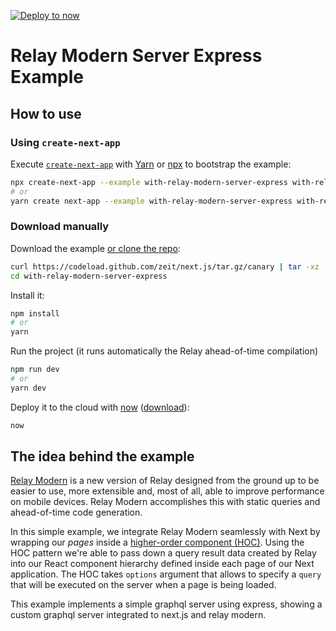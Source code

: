 [![Deploy to now](https://deploy.now.sh/static/button.svg)](https://deploy.now.sh/?repo=https://github.com/zeit/next.js/tree/master/examples/with-relay-modern)

# Relay Modern Server Express Example

## How to use

### Using `create-next-app`

Execute [`create-next-app`](https://github.com/segmentio/create-next-app) with [Yarn](https://yarnpkg.com/lang/en/docs/cli/create/) or [npx](https://github.com/zkat/npx#readme) to bootstrap the example:

```bash
npx create-next-app --example with-relay-modern-server-express with-relay-modern-server-express-app
# or
yarn create next-app --example with-relay-modern-server-express with-relay-modern-server-express-app
```

### Download manually

Download the example [or clone the repo](https://github.com/zeit/next.js):

```bash
curl https://codeload.github.com/zeit/next.js/tar.gz/canary | tar -xz --strip=2 next.js-canary/examples/with-relay-modern-server-express
cd with-relay-modern-server-express
```

Install it:

```bash
npm install
# or
yarn
```

Run the project (it runs automatically the Relay ahead-of-time compilation)

```bash
npm run dev
# or
yarn dev
```

Deploy it to the cloud with [now](https://zeit.co/now) ([download](https://zeit.co/download)):

```bash
now
```

## The idea behind the example

[Relay Modern](https://facebook.github.io/relay/docs/relay-modern.html) is a new version of Relay designed from the ground up to be easier to use, more extensible and, most of all, able to improve performance on mobile devices. Relay Modern accomplishes this with static queries and ahead-of-time code generation.

In this simple example, we integrate Relay Modern seamlessly with Next by wrapping our _pages_ inside a [higher-order component (HOC)](https://facebook.github.io/react/docs/higher-order-components.html). Using the HOC pattern we're able to pass down a query result data created by Relay into our React component hierarchy defined inside each page of our Next application. The HOC takes `options` argument that allows to specify a `query` that will be executed on the server when a page is being loaded.

This example implements a simple graphql server using express, showing a custom graphql server integrated to next.js and relay modern.
